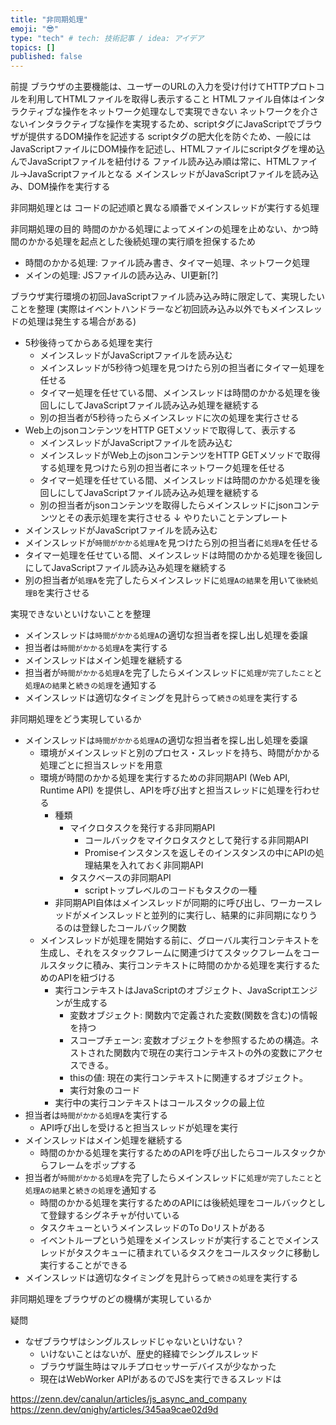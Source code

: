 ```yaml
---
title: "非同期処理"
emoji: "😎"
type: "tech" # tech: 技術記事 / idea: アイデア
topics: []
published: false
---
```

前提
ブラウザの主要機能は、ユーザーのURLの入力を受け付けてHTTPプロトコルを利用してHTMLファイルを取得し表示すること
HTMLファイル自体はインタラクティブな操作をネットワーク処理なしで実現できない
ネットワークを介さないインタラクティブな操作を実現するため、scriptタグにJavaScriptでブラウザが提供するDOM操作を記述する
scriptタグの肥大化を防ぐため、一般にはJavaScriptファイルにDOM操作を記述し、HTMLファイルにscriptタグを埋め込んでJavaScriptファイルを紐付ける
ファイル読み込み順は常に、HTMLファイル→JavaScriptファイルとなる
メインスレッドがJavaScriptファイルを読み込み、DOM操作を実行する

非同期処理とは
コードの記述順と異なる順番でメインスレッドが実行する処理

非同期処理の目的
時間のかかる処理によってメインの処理を止めない、かつ時間のかかる処理を起点とした後続処理の実行順を担保するため
- 時間のかかる処理: ファイル読み書き、タイマー処理、ネットワーク処理
- メインの処理: JSファイルの読み込み、UI更新[?]

ブラウザ実行環境の初回JavaScriptファイル読み込み時に限定して、実現したいことを整理 (実際はイベントハンドラーなど初回読み込み以外でもメインスレッドの処理は発生する場合がある)
- 5秒後待ってからある処理を実行
  - メインスレッドがJavaScriptファイルを読み込む
  - メインスレッドが5秒待つ処理を見つけたら別の担当者にタイマー処理を任せる
  - タイマー処理を任せている間、メインスレッドは時間のかかる処理を後回しにしてJavaScriptファイル読み込み処理を継続する
  - 別の担当者が5秒待ったらメインスレッドに次の処理を実行させる
- Web上のjsonコンテンツをHTTP GETメソッドで取得して、表示する
  - メインスレッドがJavaScriptファイルを読み込む
  - メインスレッドがWeb上のjsonコンテンツをHTTP GETメソッドで取得する処理を見つけたら別の担当者にネットワーク処理を任せる
  - タイマー処理を任せている間、メインスレッドは時間のかかる処理を後回しにしてJavaScriptファイル読み込み処理を継続する
  - 別の担当者がjsonコンテンツを取得したらメインスレッドにjsonコンテンツとその表示処理を実行させる
↓
やりたいことテンプレート
- メインスレッドがJavaScriptファイルを読み込む
- メインスレッドが`時間がかかる処理A`を見つけたら別の担当者に`処理A`を任せる
- タイマー処理を任せている間、メインスレッドは時間のかかる処理を後回しにしてJavaScriptファイル読み込み処理を継続する
- 別の担当者が`処理A`を完了したらメインスレッドに`処理Aの結果`を用いて`後続処理B`を実行させる

実現できないといけないことを整理
- メインスレッドは`時間がかかる処理A`の適切な担当者を探し出し処理を委譲
- 担当者は`時間がかかる処理A`を実行する
- メインスレッドはメイン処理を継続する
- 担当者が`時間がかかる処理A`を完了したらメインスレッドに`処理が完了したこと`と`処理Aの結果`と`続きの処理`を通知する
- メインスレッドは適切なタイミングを見計らって`続きの処理`を実行する

非同期処理をどう実現しているか
- メインスレッドは`時間がかかる処理A`の適切な担当者を探し出し処理を委譲
  - 環境がメインスレッドと別のプロセス・スレッドを持ち、時間がかかる処理ごとに担当スレッドを用意
  - 環境が時間のかかる処理を実行するための非同期API (Web API, Runtime API) を提供し、APIを呼び出すと担当スレッドに処理を行わせる
    - 種類
      - マイクロタスクを発行する非同期API
        - コールバックをマイクロタスクとして発行する非同期API
        - Promiseインスタンスを返しそのインスタンスの中にAPIの処理結果を入れておく非同期API
      - タスクベースの非同期API
        - scriptトップレベルのコードもタスクの一種
    - 非同期API自体はメインスレッドが同期的に呼び出し、ワーカースレッドがメインスレッドと並列的に実行し、結果的に非同期になりうるのは登録したコールバック関数
  - メインスレッドが処理を開始する前に、グローバル実行コンテキストを生成し、それをスタックフレームに関連づけてスタックフレームをコールスタックに積み、実行コンテキストに時間のかかる処理を実行するためのAPIを紐づける
    - 実行コンテキストはJavaScriptのオブジェクト、JavaScriptエンジンが生成する
      - 変数オブジェクト: 関数内で定義された変数(関数を含む)の情報を持つ
      - スコープチェーン: 変数オブジェクトを参照するための構造。ネストされた関数内で現在の実行コンテキストの外の変数にアクセスできる。
      - thisの値: 現在の実行コンテキストに関連するオブジェクト。
      - 実行対象のコード
    - 実行中の実行コンテキストはコールスタックの最上位
- 担当者は`時間がかかる処理A`を実行する
  - API呼び出しを受けると担当スレッドが処理を実行
- メインスレッドはメイン処理を継続する
  - 時間のかかる処理を実行するためのAPIを呼び出したらコールスタックからフレームをポップする
- 担当者が`時間がかかる処理A`を完了したらメインスレッドに`処理が完了したこと`と`処理Aの結果`と`続きの処理`を通知する
  - 時間のかかる処理を実行するためのAPIには後続処理をコールバックとして登録するシグネチャが付いている
  - タスクキューというメインスレッドのTo Doリストがある
  - イベントループという処理をメインスレッドが実行することでメインスレッドがタスクキューに積まれているタスクをコールスタックに移動し実行することができる
- メインスレッドは適切なタイミングを見計らって`続きの処理`を実行する

非同期処理をブラウザのどの機構が実現しているか

疑問
- なぜブラウザはシングルスレッドじゃないといけない？
  - いけないことはないが、歴史的経緯でシングルスレッド
  - ブラウザ誕生時はマルチプロセッサーデバイスが少なかった
  - 現在はWebWorker APIがあるのでJSを実行できるスレッドは

https://zenn.dev/canalun/articles/js_async_and_company
https://zenn.dev/qnighy/articles/345aa9cae02d9d
